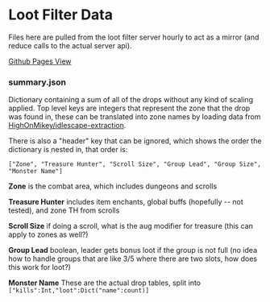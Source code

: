 # Loot Filter Data
Files here are pulled from the loot filter server hourly to act
as a mirror (and reduce calls to the actual server api).

[Github Pages View](https://holychikenz.github.io/LootFilterData)

### summary.json
Dictionary containing a sum of all of the drops without any kind of scaling
applied. Top level keys are integers that represent the zone that the drop was
found in, these can be translated into zone names by loading data from 
[HighOnMikey/idlescape-extraction](https://github.com/HighOnMikey/idlescape-extraction/tree/main/data).

There is also a "header" key that can be ignored, which shows the order the
dictionary is nested in, that order is:
```
["Zone", "Treasure Hunter", "Scroll Size", "Group Lead", "Group Size", "Monster Name"]
```
**Zone** is the combat area, which includes dungeons and scrolls

**Treasure Hunter** includes item enchants, global buffs (hopefully -- not tested), and zone TH from scrolls

**Scroll Size** if doing a scroll, what is the aug modifier for treasure (this can apply to zones as well?)

**Group Lead** boolean, leader gets bonus loot if the group is not full (no idea how to handle groups that
are like 3/5 where there are two slots, how does this work for loot?)

**Monster Name** These are the actual drop tables, split into `["kills":Int,"loot":Dict("name":count)]`

